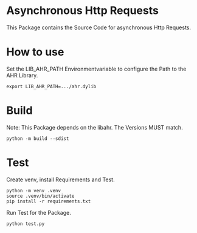 # Asynchronous Http Requests

This Package contains the Source Code for asynchronous Http Requests.

# How to use

Set the LIB_AHR_PATH Environmentvariable to configure the Path to the AHR Library.

    export LIB_AHR_PATH=.../ahr.dylib

# Build 

Note: This Package depends on the libahr. The Versions MUST match. 

    python -m build --sdist

# Test

Create venv, install Requirements and Test.

    python -m venv .venv
    source .venv/bin/activate
    pip install -r requirements.txt

Run Test for the Package.

    python test.py

